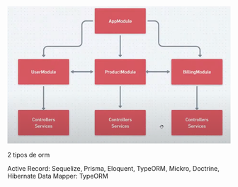 ![](assets/2022-06-15-18-12-51.png)

2 tipos de orm

Active Record: Sequelize, Prisma, Eloquent, TypeORM, Mickro, Doctrine, Hibernate
Data Mapper: TypeORM
